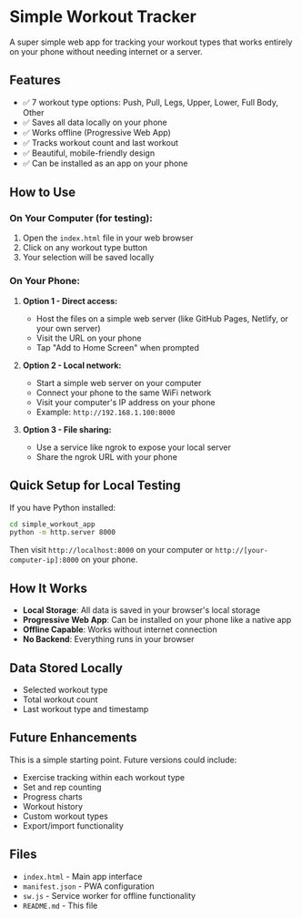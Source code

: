 # Simple Workout Tracker

A super simple web app for tracking your workout types that works entirely on your phone without needing internet or a server.

## Features

- ✅ 7 workout type options: Push, Pull, Legs, Upper, Lower, Full Body, Other
- ✅ Saves all data locally on your phone
- ✅ Works offline (Progressive Web App)
- ✅ Tracks workout count and last workout
- ✅ Beautiful, mobile-friendly design
- ✅ Can be installed as an app on your phone

## How to Use

### On Your Computer (for testing):
1. Open the `index.html` file in your web browser
2. Click on any workout type button
3. Your selection will be saved locally

### On Your Phone:
1. **Option 1 - Direct access:**
   - Host the files on a simple web server (like GitHub Pages, Netlify, or your own server)
   - Visit the URL on your phone
   - Tap "Add to Home Screen" when prompted

2. **Option 2 - Local network:**
   - Start a simple web server on your computer
   - Connect your phone to the same WiFi network
   - Visit your computer's IP address on your phone
   - Example: `http://192.168.1.100:8000`

3. **Option 3 - File sharing:**
   - Use a service like ngrok to expose your local server
   - Share the ngrok URL with your phone

## Quick Setup for Local Testing

If you have Python installed:
```bash
cd simple_workout_app
python -m http.server 8000
```

Then visit `http://localhost:8000` on your computer or `http://[your-computer-ip]:8000` on your phone.

## How It Works

- **Local Storage**: All data is saved in your browser's local storage
- **Progressive Web App**: Can be installed on your phone like a native app
- **Offline Capable**: Works without internet connection
- **No Backend**: Everything runs in your browser

## Data Stored Locally

- Selected workout type
- Total workout count
- Last workout type and timestamp

## Future Enhancements

This is a simple starting point. Future versions could include:
- Exercise tracking within each workout type
- Set and rep counting
- Progress charts
- Workout history
- Custom workout types
- Export/import functionality

## Files

- `index.html` - Main app interface
- `manifest.json` - PWA configuration
- `sw.js` - Service worker for offline functionality
- `README.md` - This file 